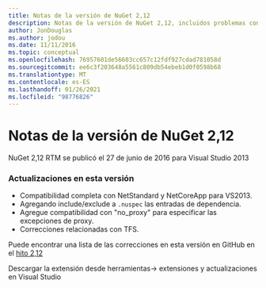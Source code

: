 ```yaml
---
title: Notas de la versión de NuGet 2,12
description: Notas de la versión de NuGet 2,12, incluidos problemas conocidos, correcciones de errores, características agregadas y DCR.
author: JonDouglas
ms.author: jodou
ms.date: 11/11/2016
ms.topic: conceptual
ms.openlocfilehash: 76957601de56603cc657c12fdf927cdad781058d
ms.sourcegitcommit: ee6c3f203648a5561c809db54ebeb1d0f0598b68
ms.translationtype: MT
ms.contentlocale: es-ES
ms.lasthandoff: 01/26/2021
ms.locfileid: "98776826"
---
```

# <a name="nuget-212-release-notes"></a>Notas de la versión de NuGet 2,12

NuGet 2,12 RTM se publicó el 27 de junio de 2016 para Visual Studio 2013

### <a name="updates-in-this-release"></a>Actualizaciones en esta versión

* Compatibilidad completa con NetStandard y NetCoreApp para VS2013.
* Agregando include/exclude a `.nuspec` las entradas de dependencia.
* Agregue compatibilidad con "no_proxy" para especificar las excepciones de proxy.
* Correcciones relacionadas con TFS.

Puede encontrar una lista de las correcciones en esta versión en GitHub en el [hito 2,12](https://github.com/NuGet/Home/issues?q=milestone%3A2.12+is%3Aclosed)

Descargar la extensión desde herramientas-> extensiones y actualizaciones en Visual Studio
